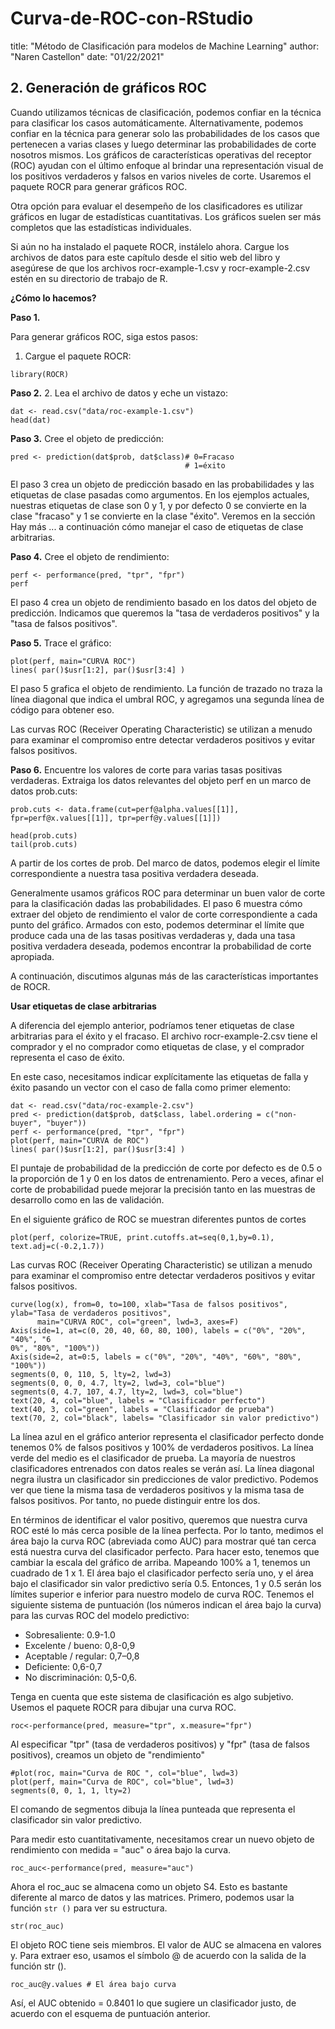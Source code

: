 # Curva-de-ROC-con-RStudio

title: "Método de Clasificación para modelos de Machine Learning"
author: "Naren Castellon"
date: "01/22/2021"

## 2. **Generación de gráficos ROC**

Cuando utilizamos técnicas de clasificación, podemos confiar en la técnica para clasificar los casos automáticamente. Alternativamente, podemos confiar en la técnica para generar solo las probabilidades de los casos que pertenecen a varias clases y luego determinar las probabilidades de corte nosotros mismos. Los gráficos de características operativas del receptor (ROC) ayudan con el último enfoque al brindar una representación visual de los positivos verdaderos y falsos en varios niveles de corte. Usaremos el paquete ROCR para generar gráficos ROC.

Otra opción para evaluar el desempeño de los clasificadores es utilizar gráficos en lugar de estadísticas cuantitativas. Los gráficos suelen ser más completos que las estadísticas individuales.


Si aún no ha instalado el paquete ROCR, instálelo ahora. Cargue los archivos de datos para este capítulo desde el sitio web del libro y asegúrese de que los archivos rocr-example-1.csv y rocr-example-2.csv estén en su directorio de trabajo de R.

**¿Cómo lo hacemos?**

**Paso 1.**

Para generar gráficos ROC, siga estos pasos:
1. Cargue el paquete ROCR:
```{r}
library(ROCR)
```

**Paso 2.**
2. Lea el archivo de datos y eche un vistazo:
```{r}
dat <- read.csv("data/roc-example-1.csv")
head(dat)
```

**Paso 3.**  Cree el objeto de predicción:

```{r}
pred <- prediction(dat$prob, dat$class)# 0=Fracaso
                                       # 1=éxito
```

El paso 3 crea un objeto de predicción basado en las probabilidades y las etiquetas de clase pasadas como argumentos. En los ejemplos actuales, nuestras etiquetas de clase son 0 y 1, y por defecto 0 se convierte en la clase "fracaso" y 1 se convierte en la clase "éxito". Veremos en la sección Hay más ... a continuación cómo manejar el caso de etiquetas de clase arbitrarias.

**Paso 4.** Cree el objeto de rendimiento:

```{r}
perf <- performance(pred, "tpr", "fpr")
perf
```

El paso 4 crea un objeto de rendimiento basado en los datos del objeto de predicción. Indicamos que queremos la "tasa de verdaderos positivos" y la "tasa de falsos positivos".

**Paso 5.** Trace el gráfico:
```{r}
plot(perf, main="CURVA ROC")
lines( par()$usr[1:2], par()$usr[3:4] )

```

El paso 5 grafica el objeto de rendimiento. La función de trazado no traza la línea diagonal que indica el umbral ROC, y agregamos una segunda línea de código para obtener eso.

Las curvas ROC (Receiver Operating Characteristic) se utilizan a menudo para examinar el compromiso entre detectar verdaderos positivos y evitar falsos positivos.


**Paso 6.** Encuentre los valores de corte para varias tasas positivas verdaderas. Extraiga los datos relevantes del objeto perf en un marco de datos prob.cuts:

```{r}
prob.cuts <- data.frame(cut=perf@alpha.values[[1]], fpr=perf@x.values[[1]], tpr=perf@y.values[[1]])

head(prob.cuts)
tail(prob.cuts)
```

A partir de los cortes de prob. Del marco de datos, podemos elegir el límite correspondiente a nuestra tasa positiva verdadera deseada.


Generalmente usamos gráficos ROC para determinar un buen valor de corte para la clasificación dadas las probabilidades. El paso 6 muestra cómo extraer del objeto de rendimiento el valor de corte correspondiente a cada punto del gráfico. Armados con esto, podemos determinar el límite que produce cada una de las tasas positivas verdaderas y, dada una tasa positiva verdadera deseada, podemos encontrar la probabilidad de corte apropiada.

A continuación, discutimos algunas más de las características importantes de ROCR.

**Usar etiquetas de clase arbitrarias**

A diferencia del ejemplo anterior, podríamos tener etiquetas de clase arbitrarias para el éxito y el fracaso. El archivo rocr-example-2.csv tiene el comprador y el no comprador como etiquetas de clase, y el comprador representa el caso de éxito.

En este caso, necesitamos indicar explícitamente las etiquetas de falla y éxito pasando un vector con el caso de falla como primer elemento:
```{r}
dat <- read.csv("data/roc-example-2.csv")
pred <- prediction(dat$prob, dat$class, label.ordering = c("non-buyer", "buyer"))
perf <- performance(pred, "tpr", "fpr")
plot(perf, main="CURVA de ROC")
lines( par()$usr[1:2], par()$usr[3:4] )
```

El puntaje de probabilidad de la predicción de corte por defecto es de  0.5 o la proporción de 1 y 0 en los datos de entrenamiento. Pero a veces, afinar el corte de probabilidad puede mejorar la precisión tanto en las muestras de desarrollo como en las de validación. 

En el siguiente gráfico de ROC se muestran diferentes puntos de cortes

```{r}
plot(perf, colorize=TRUE, print.cutoffs.at=seq(0,1,by=0.1), text.adj=c(-0.2,1.7))
```

Las curvas ROC (Receiver Operating Characteristic) se utilizan a menudo para examinar el compromiso entre detectar verdaderos positivos y evitar falsos positivos.

```{r}
curve(log(x), from=0, to=100, xlab="Tasa de falsos positivos", ylab="Tasa de verdaderos positivos",
      main="CURVA ROC", col="green", lwd=3, axes=F)
Axis(side=1, at=c(0, 20, 40, 60, 80, 100), labels = c("0%", "20%", "40%", "6
0%", "80%", "100%"))
Axis(side=2, at=0:5, labels = c("0%", "20%", "40%", "60%", "80%", "100%"))
segments(0, 0, 110, 5, lty=2, lwd=3)
segments(0, 0, 0, 4.7, lty=2, lwd=3, col="blue")
segments(0, 4.7, 107, 4.7, lty=2, lwd=3, col="blue")
text(20, 4, col="blue", labels = "Clasificador perfecto")
text(40, 3, col="green", labels = "Clasificador de prueba")
text(70, 2, col="black", labels= "Clasificador sin valor predictivo")
```


La línea azul en el gráfico anterior representa el clasificador perfecto donde tenemos 0% de falsos positivos y 100% de verdaderos positivos. La línea verde del medio es el clasificador de prueba. La mayoría de nuestros clasificadores entrenados con datos reales se verán así. La línea diagonal negra ilustra un clasificador sin predicciones de valor predictivo. Podemos ver que tiene la misma tasa de verdaderos positivos y la misma tasa de falsos positivos. Por tanto, no puede distinguir entre los dos.

En términos de identificar el valor positivo, queremos que nuestra curva ROC esté lo más cerca posible de la línea perfecta. Por lo tanto, medimos el área bajo la curva ROC (abreviada como AUC) para mostrar qué tan cerca está nuestra curva del clasificador perfecto. Para hacer esto, tenemos que cambiar la escala del gráfico de arriba. Mapeando 100% a 1, tenemos un cuadrado de 1 x 1. El área bajo el clasificador perfecto sería uno, y el área bajo el clasificador sin valor predictivo sería 0.5. Entonces, 1 y 0.5 serán los límites superior e inferior para nuestro modelo de curva ROC. Tenemos el siguiente sistema de puntuación (los números indican el área bajo la curva) para las curvas ROC del modelo predictivo:

* Sobresaliente: 0.9-1.0
* Excelente / bueno: 0,8-0,9
* Aceptable / regular: 0,7–0,8
* Deficiente: 0,6-0,7
* No discriminación: 0,5-0,6.

Tenga en cuenta que este sistema de clasificación es algo subjetivo. Usemos el paquete ROCR para dibujar una curva ROC.

```{r}
roc<-performance(pred, measure="tpr", x.measure="fpr")
```

Al especificar "tpr" (tasa de verdaderos positivos) y "fpr" (tasa de falsos positivos), creamos un objeto de "rendimiento"

```{r}
#plot(roc, main="Curva de ROC ", col="blue", lwd=3)
plot(perf, main="Curva de ROC", col="blue", lwd=3)
segments(0, 0, 1, 1, lty=2)

```


El comando de segmentos dibuja la línea punteada que representa el clasificador sin valor predictivo.

Para medir esto cuantitativamente, necesitamos crear un nuevo objeto de rendimiento con medida = "auc" o área bajo la curva.

```{r}
roc_auc<-performance(pred, measure="auc")

```

Ahora el roc_auc se almacena como un objeto S4. Esto es bastante diferente al marco de datos y las matrices. Primero, podemos usar la función `str ()` para ver su estructura.

```{r}
str(roc_auc)
```
El objeto ROC tiene seis miembros. El valor de AUC se almacena en valores y. Para extraer eso, usamos el símbolo @ de acuerdo con la salida de la función str ().

```{r}
roc_auc@y.values # El área bajo curva

```
Así, el AUC obtenido = 0.8401 lo que sugiere un clasificador justo, de acuerdo con el esquema de puntuación anterior.
